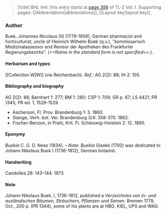 > [!cite] BHL link: this entry starts at [page 399](https://www.biodiversitylibrary.org/item/103414#page/447/mode/1up) of TL-2 Vol. I.
> Supporting pages: [[Abbreviations|abbreviations]], [[Layout key|layout key]].

### Author

Buek, Johannes Nicolaus \[II\] (1779-1856), German pharmacist and horticulturist, uncle of Heinrich Wilhelm Buek (q.v.), "kommissarisch Medizinalassessor and Revisor der Apotheken des Frankfurter Regierungsbezirks". (*==Name in the standard form is not specified==.*).

#### Herbarium and types

[[Collection W|W]] (via Reichenbach).
*Ref*.: AG 2(2): 88; IH 2: 105.

#### Bibliography and biography

AG 2(2): 88; Barnhart 1: 277; BM 1: 280; CSP 1: 709; GR p. 67; LS 4421; PR 1345; PR ed. 1, 1528-1529.
- Ascherson, Fl. Prov. Brandenburg 1: 3. 1860.
- Stange, Verh. bot. Ver. Brandenburg 3/4: 358-370. 1862.
- Fischer-Benzon, *in* Prahl, Krit. Fl. Schleswig-Holstein 2: 12. 1890.

#### Eponymy

*Buekia* C. G. D. Nees (1834). – *Note*: *Buekia* Giseke (1792) was dedicated to Johann Nikolaus Buek I (1736-1812), German botanist.

#### Handwriting

Candollea 28: 143-144. 1973.

#### Note

Johann Nikolaus Buek, I, 1736-1812, published a *Verzeichniss von in- und ausländischen Bäumen, Sträuchern, Pflanzen und Samen.* Bremen 1779, Oct., 200 p. (PR 1344), some of his plants are at HBG, KIEL, UPS and WAG.

